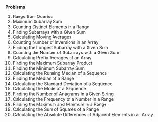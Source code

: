 **Problems**

1. Range Sum Queries
2. Maximum Subarray Sum
3. Counting Distinct Elements in a Range
4. Finding Subarrays with a Given Sum
5. Calculating Moving Averages
6. Counting Number of Inversions in an Array
7. Finding the Longest Subarray with a Given Sum
8. Counting the Number of Subarrays with a Given Sum
9. Calculating Prefix Averages of an Array
10. Finding the Maximum Subarray Product
11. Finding the Minimum Subarray Sum
12. Calculating the Running Median of a Sequence
13. Finding the Median of a Range
14. Calculating the Standard Deviation of a Sequence
15. Calculating the Mode of a Sequence
16. Finding the Number of Anagrams in a Given String
17. Calculating the Frequency of a Number in a Range
18. Finding the Maximum and Minimum in a Range
19. Calculating the Sum of Squares of a Range
20. Calculating the Absolute Differences of Adjacent Elements in an Array